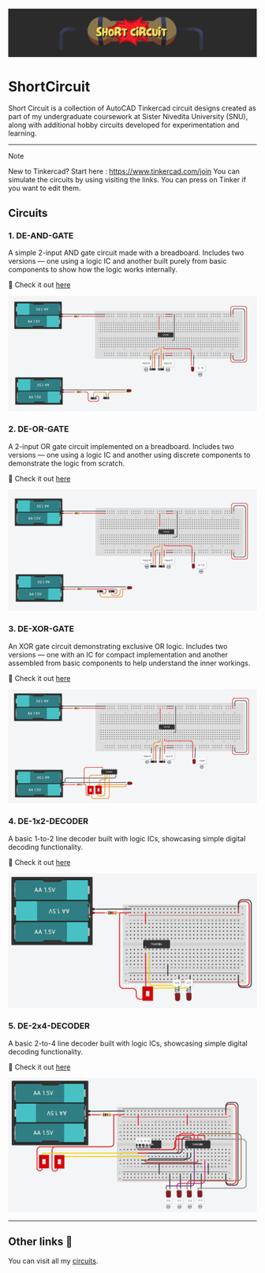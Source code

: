 ![Short-Circuit-Header](.README/header.png)

# ShortCircuit
Short Circuit is a collection of AutoCAD Tinkercad circuit designs created as part of my undergraduate coursework at Sister Nivedita University (SNU), along with additional hobby circuits developed for experimentation and learning.

---

> [!NOTE]
New to Tinkercad? Start here : https://www.tinkercad.com/join
You can simulate the circuits by using visiting the links. You can press on Tinker if you want to edit them.

## Circuits
### 1. DE-AND-GATE
A simple 2-input AND gate circuit made with a breadboard. Includes two versions — one using a logic IC and another built purely from basic components to show how the logic works internally.

:link: Check it out [here](https://www.tinkercad.com/things/lMhdsFxjJ3i-de-and-gate?sharecode=Ctde8SG5hnuPZKSWxEjlwRR4zDA0VlAItpBrn_j3aA8)

![](.README/de-and-gate.png)

### 2. DE-OR-GATE
A 2-input OR gate circuit implemented on a breadboard. Includes two versions — one using a logic IC and another using discrete components to demonstrate the logic from scratch.

:link: Check it out [here](https://www.tinkercad.com/things/4mCLiMjrFG0-de-or-gate?sharecode=_F_BoAkUHw8MoZetXgRxyMlWKxbw2iYydsQmgEEFR6w)

![](.README/de-or-gate.png)

### 3. DE-XOR-GATE
An XOR gate circuit demonstrating exclusive OR logic. Includes two versions — one with an IC for compact implementation and another assembled from basic components to help understand the inner workings.

:link: Check it out [here](https://www.tinkercad.com/things/28rgFeqQ8ms-de-xor-gate?sharecode=vl7U6SoqcamW8oVzSZbXmGZU1Vdh74HEby9cFOHVJyU)

![](.README/de-xor-gate.png)

### 4. DE-1x2-DECODER
A basic 1-to-2 line decoder built with logic ICs, showcasing simple digital decoding functionality.

:link: Check it out [here](https://www.tinkercad.com/things/0hQQ4QUdCDh-de-1x2-decoder?sharecode=4oyfs64rABptuub27uHsKDJUxRW_kxgbLLSFmNG6xbo)

![](.README/de-1-2-decoder.png)

### 5. DE-2x4-DECODER
A basic 2-to-4 line decoder built with logic ICs, showcasing simple digital decoding functionality.

:link: Check it out [here](https://www.tinkercad.com/things/lHm2o2tF0Sb-de-2x4-decoder?sharecode=54N5dXCUwdaNgnwRlvArcxrxoHhp5_s-v0Sf0Ey2Brg)

![](.README/de-2-4-decoder.png)

---

## Other links :link: 
You can visit all my [circuits](https://www.tinkercad.com/users/d74BBzmoxcw?type=circuits).
